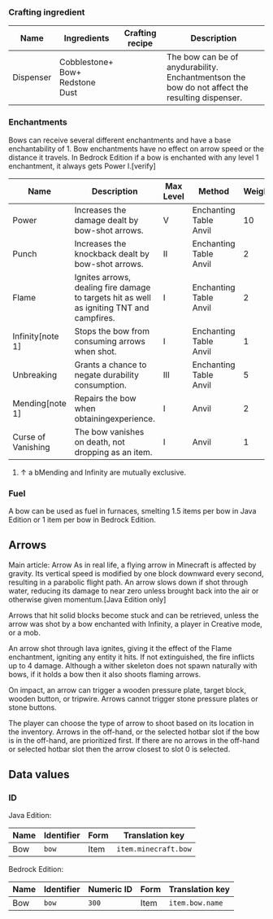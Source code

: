 ### Crafting ingredient
| Name      | Ingredients                             | Crafting recipe | Description                                                                                        |
|-----------|-----------------------------------------|-----------------|----------------------------------------------------------------------------------------------------|
| Dispenser | Cobblestone+<br/>Bow+<br/>Redstone Dust |                 | The bow can be of anydurability.<br/>Enchantmentson the bow do not affect the resulting dispenser. |

### Enchantments
Bows can receive several different enchantments and have a base enchantability of 1. Bow enchantments have no effect on arrow speed or the distance it travels. In Bedrock Edition if a bow is enchanted with any level 1 enchantment, it always gets Power I.[verify]

| Name               | Description                                                                               | Max Level | Method                     | Weight |
|--------------------|-------------------------------------------------------------------------------------------|-----------|----------------------------|--------|
| Power              | Increases the damage dealt by bow-shot arrows.                                            | V         | Enchanting Table<br/>Anvil | 10     |
| Punch              | Increases the knockback dealt by bow-shot arrows.                                         | II        | Enchanting Table<br/>Anvil | 2      |
| Flame              | Ignites arrows, dealing fire damage to targets hit as well as igniting TNT and campfires. | I         | Enchanting Table<br/>Anvil | 2      |
| Infinity[note 1]   | Stops the bow from consuming arrows when shot.                                            | I         | Enchanting Table<br/>Anvil | 1      |
| Unbreaking         | Grants a chance to negate durability consumption.                                         | III       | Enchanting Table<br/>Anvil | 5      |
| Mending[note 1]    | Repairs the bow when obtainingexperience.                                                 | I         | Anvil                      | 2      |
| Curse of Vanishing | The bow vanishes on death, not dropping as an item.                                       | I         | Anvil                      | 1      |

1. ↑ a bMending and Infinity are mutually exclusive.

### Fuel
A bow can be used as fuel in furnaces, smelting 1.5 items per bow in Java Edition or 1 item per bow in Bedrock Edition.

## Arrows
Main article: Arrow
As in real life, a flying arrow in Minecraft is affected by gravity. Its vertical speed is modified by one block downward every second, resulting in a parabolic flight path. An arrow slows down if shot through water, reducing its damage to near zero unless brought back into the air or otherwise given momentum.‌[Java Edition  only]

Arrows that hit solid blocks become stuck and can be retrieved, unless the arrow was shot by a bow enchanted with Infinity, a player in Creative mode, or a mob.

An arrow shot through lava ignites, giving it the effect of the Flame enchantment, igniting any entity it hits. If not extinguished, the fire inflicts up to 4 damage. Although a wither skeleton does not spawn naturally with bows, if it holds a bow then it also shoots flaming arrows.

On impact, an arrow can trigger a wooden pressure plate, target block, wooden button, or tripwire. Arrows cannot trigger stone pressure plates or stone buttons.

The player can choose the type of arrow to shoot based on its location in the inventory. Arrows in the off-hand, or the selected hotbar slot if the bow is in the off-hand, are prioritized first. If there are no arrows in the off-hand or selected hotbar slot then the arrow closest to slot 0 is selected.

## Data values
### ID
Java Edition:

| Name | Identifier | Form | Translation key      |
|------|------------|------|----------------------|
| Bow  | `bow`      | Item | `item.minecraft.bow` |

Bedrock Edition:

| Name | Identifier | Numeric ID | Form | Translation key |
|------|------------|------------|------|-----------------|
| Bow  | `bow`      | `300`      | Item | `item.bow.name` |


